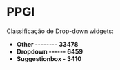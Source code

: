 # PPGI

Classificação de Drop-down widgets:

* **Other -------- 33478**
* **Dropdown ------ 6459**
* **Suggestionbox - 3410**
